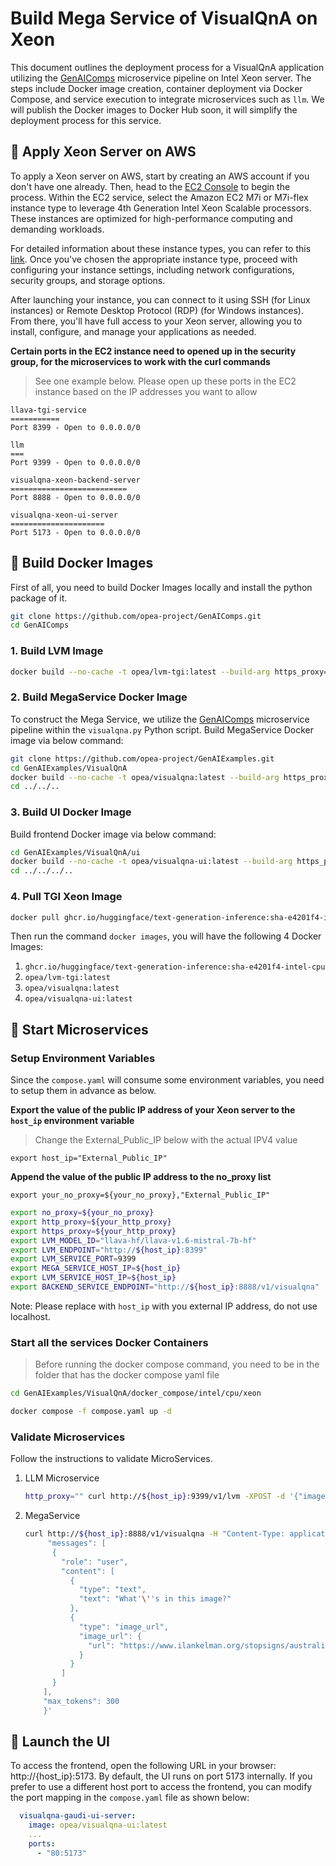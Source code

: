# Build Mega Service of VisualQnA on Xeon

This document outlines the deployment process for a VisualQnA application utilizing the [GenAIComps](https://github.com/opea-project/GenAIComps.git) microservice pipeline on Intel Xeon server. The steps include Docker image creation, container deployment via Docker Compose, and service execution to integrate microservices such as `llm`. We will publish the Docker images to Docker Hub soon, it will simplify the deployment process for this service.

## 🚀 Apply Xeon Server on AWS

To apply a Xeon server on AWS, start by creating an AWS account if you don't have one already. Then, head to the [EC2 Console](https://console.aws.amazon.com/ec2/v2/home) to begin the process. Within the EC2 service, select the Amazon EC2 M7i or M7i-flex instance type to leverage 4th Generation Intel Xeon Scalable processors. These instances are optimized for high-performance computing and demanding workloads.

For detailed information about these instance types, you can refer to this [link](https://aws.amazon.com/ec2/instance-types/m7i/). Once you've chosen the appropriate instance type, proceed with configuring your instance settings, including network configurations, security groups, and storage options.

After launching your instance, you can connect to it using SSH (for Linux instances) or Remote Desktop Protocol (RDP) (for Windows instances). From there, you'll have full access to your Xeon server, allowing you to install, configure, and manage your applications as needed.

**Certain ports in the EC2 instance need to opened up in the security group, for the microservices to work with the curl commands**

> See one example below. Please open up these ports in the EC2 instance based on the IP addresses you want to allow

```
llava-tgi-service
===========
Port 8399 - Open to 0.0.0.0/0

llm
===
Port 9399 - Open to 0.0.0.0/0

visualqna-xeon-backend-server
==========================
Port 8888 - Open to 0.0.0.0/0

visualqna-xeon-ui-server
=====================
Port 5173 - Open to 0.0.0.0/0
```

## 🚀 Build Docker Images

First of all, you need to build Docker Images locally and install the python package of it.

```bash
git clone https://github.com/opea-project/GenAIComps.git
cd GenAIComps
```

### 1. Build LVM Image

```bash
docker build --no-cache -t opea/lvm-tgi:latest --build-arg https_proxy=$https_proxy --build-arg http_proxy=$http_proxy -f comps/lvms/tgi-llava/Dockerfile .
```

### 2. Build MegaService Docker Image

To construct the Mega Service, we utilize the [GenAIComps](https://github.com/opea-project/GenAIComps.git) microservice pipeline within the `visualqna.py` Python script. Build MegaService Docker image via below command:

```bash
git clone https://github.com/opea-project/GenAIExamples.git
cd GenAIExamples/VisualQnA
docker build --no-cache -t opea/visualqna:latest --build-arg https_proxy=$https_proxy --build-arg http_proxy=$http_proxy -f Dockerfile .
cd ../../..
```

### 3. Build UI Docker Image

Build frontend Docker image via below command:

```bash
cd GenAIExamples/VisualQnA/ui
docker build --no-cache -t opea/visualqna-ui:latest --build-arg https_proxy=$https_proxy --build-arg http_proxy=$http_proxy -f docker/Dockerfile .
cd ../../../..
```

### 4. Pull TGI Xeon Image

```bash
docker pull ghcr.io/huggingface/text-generation-inference:sha-e4201f4-intel-cpu
```

Then run the command `docker images`, you will have the following 4 Docker Images:

1. `ghcr.io/huggingface/text-generation-inference:sha-e4201f4-intel-cpu`
2. `opea/lvm-tgi:latest`
3. `opea/visualqna:latest`
4. `opea/visualqna-ui:latest`

## 🚀 Start Microservices

### Setup Environment Variables

Since the `compose.yaml` will consume some environment variables, you need to setup them in advance as below.

**Export the value of the public IP address of your Xeon server to the `host_ip` environment variable**

> Change the External_Public_IP below with the actual IPV4 value

```
export host_ip="External_Public_IP"
```

**Append the value of the public IP address to the no_proxy list**

```
export your_no_proxy=${your_no_proxy},"External_Public_IP"
```

```bash
export no_proxy=${your_no_proxy}
export http_proxy=${your_http_proxy}
export https_proxy=${your_http_proxy}
export LVM_MODEL_ID="llava-hf/llava-v1.6-mistral-7b-hf"
export LVM_ENDPOINT="http://${host_ip}:8399"
export LVM_SERVICE_PORT=9399
export MEGA_SERVICE_HOST_IP=${host_ip}
export LVM_SERVICE_HOST_IP=${host_ip}
export BACKEND_SERVICE_ENDPOINT="http://${host_ip}:8888/v1/visualqna"
```

Note: Please replace with `host_ip` with you external IP address, do not use localhost.

### Start all the services Docker Containers

> Before running the docker compose command, you need to be in the folder that has the docker compose yaml file

```bash
cd GenAIExamples/VisualQnA/docker_compose/intel/cpu/xeon
```

```bash
docker compose -f compose.yaml up -d
```

### Validate Microservices

Follow the instructions to validate MicroServices.

1. LLM Microservice

   ```bash
   http_proxy="" curl http://${host_ip}:9399/v1/lvm -XPOST -d '{"image": "iVBORw0KGgoAAAANSUhEUgAAAAoAAAAKCAYAAACNMs+9AAAAFUlEQVR42mP8/5+hnoEIwDiqkL4KAcT9GO0U4BxoAAAAAElFTkSuQmCC", "prompt":"What is this?"}' -H 'Content-Type: application/json'
   ```

2. MegaService

   ```bash
   curl http://${host_ip}:8888/v1/visualqna -H "Content-Type: application/json" -d '{
        "messages": [
         {
           "role": "user",
           "content": [
             {
               "type": "text",
               "text": "What'\''s in this image?"
             },
             {
               "type": "image_url",
               "image_url": {
                 "url": "https://www.ilankelman.org/stopsigns/australia.jpg"
               }
             }
           ]
         }
       ],
       "max_tokens": 300
       }'
   ```

## 🚀 Launch the UI

To access the frontend, open the following URL in your browser: http://{host_ip}:5173. By default, the UI runs on port 5173 internally. If you prefer to use a different host port to access the frontend, you can modify the port mapping in the `compose.yaml` file as shown below:

```yaml
  visualqna-gaudi-ui-server:
    image: opea/visualqna-ui:latest
    ...
    ports:
      - "80:5173"
```

